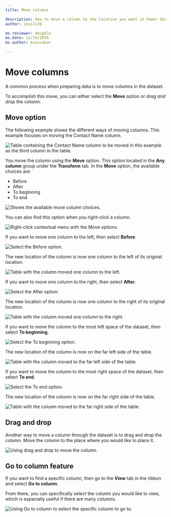 ```yaml
---
title: Move columns

description: How to move a column to the location you want in Power Query.
author: jessli20

ms.reviewer: dougklo
ms.date: 11/24/2020
ms.author: miescobar

---
```


# Move columns

A common process when preparing data is to move columns in the dataset. 

To accomplish this move, you can either select the **Move** option or *drag and drop* the column.



## Move option


The following example shows the different ways of moving columns. This example focuses on moving the Contact Name column.

![Table containing the Contact Name column to be moved in this example as the third column in the table.](images/move-column-before.png)

You move the column using the **Move** option. This option located in the **Any column** group under the **Transform** tab. In the **Move** option, the available choices are:

* Before
* After
* To beginning 
* To end

![Shows the available move column choices.](images/move-column-move-options.png)

You can also find this option when you right-click a column.

![Right-click contextual menu with the Move options.](images/move-column-move-options-right-click.png)

If you want to move one column to the left, then select **Before**.

![Select the Before option.](images/move-column-move-before.png)

The new location of the column is now one column to the left of its original location.

![Table with the column moved one column to the left.](images/move-column-move-before-done.png)


If you want to move one column to the right, then select **After**.

![Select the After option.](images/move-column-move-after.png)

The new location of the column is now one column to the right of its original location.

![Table with the column moved one column to the right.](images/move-column-move-after-done.png)

If you want to move the column to the most left space of the dataset, then select **To beginning**.

![Select the To beginning option.](images/move-column-move-to-beginning.png)

The new location of the column is now on the far left side of the table.

![Table with the column moved to the far left side of the table.](images/move-column-move-to-beginning-done.png)

If you want to move the column to the most right space of the dataset, then select **To end**.

![Select the To end option.](images/move-column-move-to-end.png)

The new location of the column is now on the far right side of the table.

![Table with the column moved to the far right side of the table.](images/move-column-move-to-end-done.png)

## Drag and drop

Another way to move a column through the dataset is to drag and drop the column.
Move the column to the place where you would like to place it.

![Using drag and drop to move the column.](images/move-column-drag-and-drop.png)

## Go to column feature

If you want to find a specific column, then go to the **View** tab in the ribbon and select **Go to column**.

From there, you can specifically select the column you would like to view, which is especially useful if there are many columns.

![Using Go to column to select the specific column to go to.](images/move-column-go-to-column.png)

